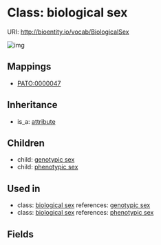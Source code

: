 # Class: biological sex




URI: http://bioentity.io/vocab/BiologicalSex

![img](http://yuml.me/diagram/nofunky/class/\[Attribute]^-\[BiologicalSex],%20\[BiologicalSex]^-\[GenotypicSex],%20\[BiologicalSex]^-\[PhenotypicSex],%20)
## Mappings

 * [PATO:0000047](http://purl.obolibrary.org/obo/PATO_0000047)
## Inheritance

 *  is_a: [attribute](Attribute.md)
## Children

 *  child: [genotypic sex](GenotypicSex.md)
 *  child: [phenotypic sex](PhenotypicSex.md)
## Used in

 *  class: [biological sex](BiologicalSex.md) references: [genotypic sex](GenotypicSex.md)
 *  class: [biological sex](BiologicalSex.md) references: [phenotypic sex](PhenotypicSex.md)
## Fields

